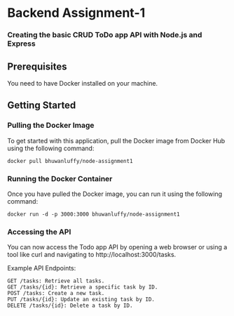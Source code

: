 # Backend Assignment-1

### Creating the basic CRUD ToDo app API with Node.js and Express

## Prerequisites

You need to have Docker installed on your machine.

## Getting Started

### Pulling the Docker Image

To get started with this application, pull the Docker image from Docker Hub using the following command:

`docker pull bhuwanluffy/node-assignment1`

### Running the Docker Container

Once you have pulled the Docker image, you can run it using the following command:

`docker run -d -p 3000:3000 bhuwanluffy/node-assignment1`

### Accessing the API

You can now access the Todo app API by opening a web browser or using a tool like curl and navigating to http://localhost:3000/tasks.

Example API Endpoints:

    GET /tasks: Retrieve all tasks.
    GET /tasks/{id}: Retrieve a specific task by ID.
    POST /tasks: Create a new task.
    PUT /tasks/{id}: Update an existing task by ID.
    DELETE /tasks/{id}: Delete a task by ID.
